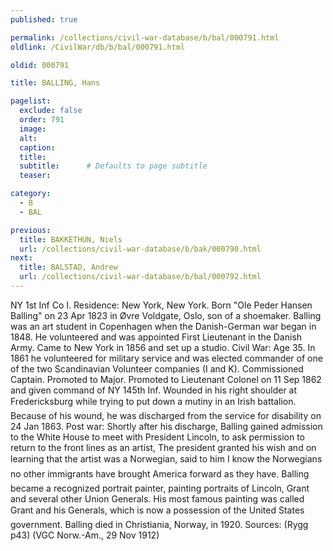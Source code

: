 ```yaml
---
published: true

permalink: /collections/civil-war-database/b/bal/000791.html
oldlink: /CivilWar/db/b/bal/000791.html

oldid: 000791

title: BALLING, Hans

pagelist:
  exclude: false
  order: 791
  image: 
  alt:
  caption:
  title:
  subtitle:      # Defaults to page subtitle
  teaser:

category: 
  - B 
  - BAL

previous:
  title: BAKKETHUN, Niels
  url: /collections/civil-war-database/b/bak/000790.html  
next:
  title: BALSTAD, Andrew
  url: /collections/civil-war-database/b/bal/000792.html   
---
```

NY 1st Inf Co I. Residence: New York, New York. Born &quot;Ole Peder Hansen Balling&quot; on 23 Apr 1823 in &Oslash;vre Voldgate, Oslo, son of a shoemaker. Balling was an art student in Copenhagen when the Danish-German war began in 1848. He volunteered and was appointed First Lieutenant in the Danish Army. Came to New York in 1856 and set up a studio. Civil War: Age 35. In 1861 he volunteered for military service and was elected commander of one of the two Scandinavian Volunteer companies (I and K). Commissioned Captain. Promoted to Major. Promoted to Lieutenant Colonel on 11 Sep 1862 and given command of NY 145th Inf. Wounded in his right shoulder at Fredericksburg while trying to put down a mutiny in an &#147;Irish&#148; battalion. Because of his wound, he was discharged from the service for disability on 24 Jan 1863. Post war: Shortly after his discharge, Balling gained admission to the White House to meet with President Lincoln, to ask permission to return to the front lines as an artist, The president granted his wish and on learning that the artist was a Norwegian, said to him &#147;I know the Norwegians &#133; no other immigrants have brought America forward as they have.&#148; Balling became a recognized portrait painter, painting portraits of Lincoln, Grant and several other Union Generals. His most famous painting was called &#147;Grant and his Generals&#148;, which is now a possession of the United States government. Balling died in Christiania, Norway, in 1920. Sources: (Rygg p43) (VGC Norw.-Am., 29 Nov 1912)